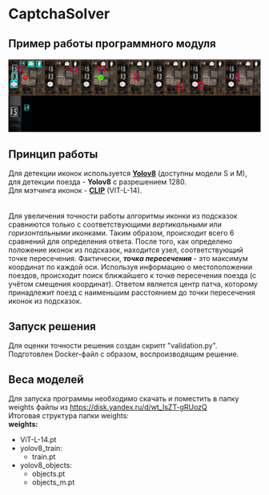 # CaptchaSolver
## Пример работы программного модуля

![Example](assets/example.png)

## Принцип работы
Для детекции иконок используется [**Yolov8**](https://github.com/ultralytics/ultralytics) (доступны модели S и M), для детекции поезда - **Yolov8** с разрешением 1280. \
Для мэтчинга иконок - [**CLIP**](https://github.com/openai/CLIP) (VIT-L-14). \
<br/><br/>
Для увеличения точности работы алгоритмы иконки из подсказок сравниются только с соответствующими *вертикальными* или *горизонтальными* иконками. Таким образом, происходит всего 6 сравнений для определения ответа. 
После того, как определено положение иконок из подсказок, находится узел, соответствующий точке пересечения. Фактически, ***точка пересечения*** - это максимум координат по каждой оси. Используя информацию о местоположении поездов, происходит поиск ближайшего к точке пересечения поезда (с учётом смещения координат).
Ответом является центр патча, которому принадлежит поезд с наименьшим расстоянием до точки пересечения иконок из подсказок. 

## Запуск решения
Для оценки точности решения создан скрипт "validation.py". 
Подготовлен Docker-файл с образом, воспроизводящим решение.

## Веса моделей
Для запуска программы необходимо скачать и поместить в папку weights файлы из https://disk.yandex.ru/d/wt_IsZT-gRUozQ \
Итоговая структура папки weights:\
**weights:** 
* ViT-L-14.pt
* yolov8_train:
  * train.pt
* yolov8_objects:
  * objects.pt
  * objects_m.pt
